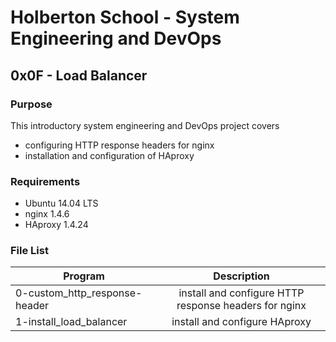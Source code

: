 # Holberton School - System Engineering and DevOps
## 0x0F - Load Balancer

### Purpose
This introductory system engineering and DevOps project covers
* configuring HTTP response headers for nginx
* installation and configuration of HAproxy

### Requirements
* Ubuntu 14.04 LTS
* nginx 1.4.6
* HAproxy 1.4.24

### File List
| Program	  | Description						     |
| --------------- |:--------------------------------------------------------:|
| 0-custom_http_response-header	| install and configure HTTP response headers for nginx |
| 1-install_load_balancer      | install and configure HAproxy |